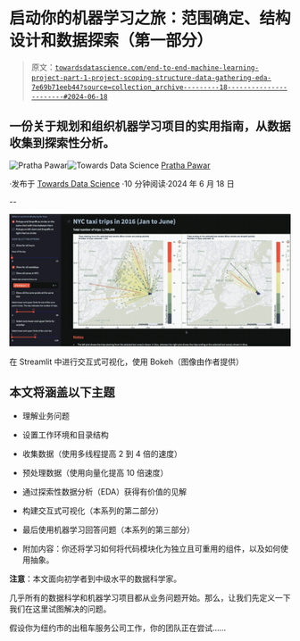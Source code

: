# 启动你的机器学习之旅：范围确定、结构设计和数据探索（第一部分）

> 原文：[`towardsdatascience.com/end-to-end-machine-learning-project-part-1-project-scoping-structure-data-gathering-eda-7e69b71eeb44?source=collection_archive---------18-----------------------#2024-06-18`](https://towardsdatascience.com/end-to-end-machine-learning-project-part-1-project-scoping-structure-data-gathering-eda-7e69b71eeb44?source=collection_archive---------18-----------------------#2024-06-18)

## 一份关于规划和组织机器学习项目的实用指南，从数据收集到探索性分析。

[](https://medium.com/@Pratha_P?source=post_page---byline--7e69b71eeb44--------------------------------)![Pratha Pawar](https://medium.com/@Pratha_P?source=post_page---byline--7e69b71eeb44--------------------------------)[](https://towardsdatascience.com/?source=post_page---byline--7e69b71eeb44--------------------------------)![Towards Data Science](https://towardsdatascience.com/?source=post_page---byline--7e69b71eeb44--------------------------------) [Pratha Pawar](https://medium.com/@Pratha_P?source=post_page---byline--7e69b71eeb44--------------------------------)

·发布于 [Towards Data Science](https://towardsdatascience.com/?source=post_page---byline--7e69b71eeb44--------------------------------) ·10 分钟阅读·2024 年 6 月 18 日

--

![](img/b3d54d45ea93df193b545449210f9448.png)

在 Streamlit 中进行交互式可视化，使用 Bokeh（图像由作者提供）

## **本文将涵盖以下主题**

+   理解业务问题

+   设置工作环境和目录结构

+   收集数据（使用多线程提高 2 到 4 倍的速度）

+   预处理数据（使用向量化提高 10 倍速度）

+   通过探索性数据分析（EDA）获得有价值的见解

+   构建交互式可视化（本系列的第二部分）

+   最后使用机器学习回答问题（本系列的第三部分）

+   附加内容：你还将学习如何将代码模块化为独立且可重用的组件，以及如何使用抽象。

**注意**：本文面向初学者到中级水平的数据科学家。

几乎所有的数据科学和机器学习项目都从业务问题开始。那么，让我们先定义一下我们在这里试图解决的问题。

假设你为纽约市的出租车服务公司工作，你的团队正在尝试……
